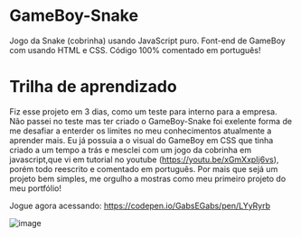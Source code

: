 # GameBoy-Snake
Jogo da Snake (cobrinha) usando JavaScript puro. Font-end de GameBoy com usando HTML e CSS. Código 100% comentado em português! 

# Trilha de aprendizado
Fiz esse projeto em 3 dias, como um teste para interno para a empresa. Não passei no teste mas ter criado o GameBoy-Snake foi exelente forma de me desafiar a enterder os limites no meu conhecimentos atualmente a aprender mais. Eu já possuia a o visual do GameBoy em CSS que tinha criado a um tempo a trás e mesclei com um jogo da cobrinha em javascript,que vi em tutorial no youtube (https://youtu.be/xGmXxpIj6vs), porém todo reescrito e comentado em português. Por mais que sejá um projeto bem simples, me orgulho a mostras como meu primeiro projeto do meu portfólio! 

Jogue agora acessando: https://codepen.io/GabsEGabs/pen/LYyRyrb

![image](https://user-images.githubusercontent.com/97320295/150623137-567b1e0a-2d36-4728-bde5-38adb3cb2444.png)

